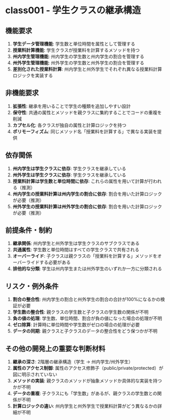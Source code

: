 # class001 - 学生クラスの継承構造

## 機能要求
1. **学生データ管理機能**: 学生数と単位時間を属性として管理する
2. **授業料計算機能**: 学生クラスが授業料を計算するメソッドを持つ
3. **州内学生管理機能**: 州内学生の学生数と州内学生の割合を管理する
4. **州外学生管理機能**: 州外学生の学生数と州外学生の割合を管理する
5. **差別化された授業料計算**: 州内学生と州外学生でそれぞれ異なる授業料計算ロジックを実装する

## 非機能要求
1. **拡張性**: 継承を用いることで学生の種類を追加しやすい設計
2. **保守性**: 共通の属性とメソッドを親クラスに集約することでコードの重複を削減
3. **カプセル化**: 各クラスが独自の属性と計算ロジックを持つ
4. **ポリモーフィズム**: 同じメソッド名「授業料を計算する」で異なる実装を提供

## 依存関係
1. **州内学生は学生クラスに依存**: 学生クラスを継承している
2. **州外学生は学生クラスに依存**: 学生クラスを継承している
3. **授業料計算は学生数と単位時間に依存**: これらの属性を用いて計算が行われる（推測）
4. **州内学生の授業料計算は州内学生の割合に依存**: 割合を用いた計算ロジックが必要（推測）
5. **州外学生の授業料計算は州外学生の割合に依存**: 割合を用いた計算ロジックが必要（推測）

## 前提条件・制約
1. **継承関係**: 州内学生と州外学生は学生クラスのサブクラスである
2. **共通属性**: 学生数と単位時間はすべての学生クラスで共有される
3. **オーバーライド**: 子クラスは親クラスの「授業料を計算する」メソッドをオーバーライドする必要がある
4. **排他的な分類**: 学生は州内学生または州外学生のいずれか一方に分類される

## リスク・例外条件
1. **割合の整合性**: 州内学生の割合と州外学生の割合の合計が100%になるかの検証が必要
2. **学生数の整合性**: 親クラスの学生数と子クラスの学生数の関係が不明
3. **負の値の処理**: 学生数、単位時間、割合が負の値になった場合の処理が不明
4. **ゼロ除算**: 計算時に単位時間や学生数がゼロの場合の処理が必要
5. **データの同期**: 親クラスと子クラスのデータの整合性をどう保つかが不明

## その他の開発上の重要な判断材料
1. **継承の深さ**: 2階層の継承構造（学生 → 州内学生/州外学生）
2. **属性のアクセス制御**: 属性のアクセス修飾子（public/private/protected）が図に明示されていない
3. **メソッドの実装**: 親クラスのメソッドが抽象メソッドか具体的な実装を持つかが不明
4. **データの重複**: 子クラスにも「学生数」があるが、親クラスの学生数との関係が不明
5. **計算ロジックの違い**: 州内学生と州外学生で授業料計算がどう異なるかの詳細が不明
